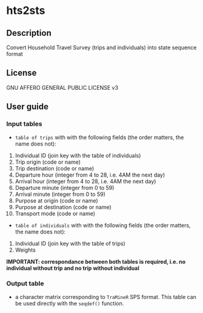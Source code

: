 # hts2sts

## Description

Convert Household Travel Survey (trips and individuals) into state sequence format

## License

GNU AFFERO GENERAL PUBLIC LICENSE v3

## User guide

### Input tables

- `table of trips` with with the following fields (the order matters, the name does not):

1. Individual ID (join key with the table of individuals)
2. Trip origin (code or name)
3. Trip destination (code or name)
4. Departure hour (integer from 4 to 28, i.e. 4AM the next day)
5. Arrival hour (integer from 4 to 28, i.e. 4AM the next day)
6. Departure minute (integer from 0 to 59)
7. Arrival minute (integer from 0 to 59)
8. Purpose at origin (code or name)
9. Purpose at destination (code or name)
10. Transport mode (code or name)


- `table of individuals` with with the following fields (the order matters, the name does not):

1. Individual ID (join key with the table of trips)
2. Weights

**IMPORTANT: correspondance between both tables is required, i.e. no individual without trip and no trip without individual**


### Output table

- a character matrix corresponding to `TraMineR` SPS format. This table can be used directly with the `seqdef()` function.
